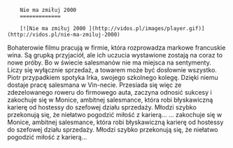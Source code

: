 
        Nie ma zmiłuj 2000 
        =============
        
        [![Nie ma zmiłuj 2000 ](http://vidos.pl/images/player.gif)](http://vidos.pl/nie-ma-zmiluj-2000)
        
        
 Bohaterowie filmu pracują w firmie, która rozprowadza markowe francuskie wina. Są grupką przyjaciół, ale ich uczucia wystawione zostają na coraz to nowe próby. Bo w świecie salesmanów nie ma miejsca na sentymenty. Liczy się wyłącznie sprzedaż, a towarem może być dosłownie wszystko. Piotr przypadkiem spotyka Irka, swojego szkolnego kolegę. Dzięki niemu dostaje pracę salesmana w Vin-necie. Przesiada się więc ze zdezelowanego roweru do firmowego auta, zaczyna odnosić sukcesy i zakochuje się w Monice, ambitnej salesmance, która robi błyskawiczną karierę od hostessy do szefowej działu sprzedaży. Młodzi szybko przekonują się, że niełatwo pogodzić miłość z karierą...   ... zakochuje się w Monice, ambitnej salesmance, która robi błyskawiczną karierę od hostessy do szefowej działu sprzedaży. Młodzi szybko przekonują się, że niełatwo pogodzić miłość z karierą...
    